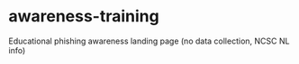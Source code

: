 # awareness-training
Educational phishing awareness landing page (no data collection, NCSC NL info)
